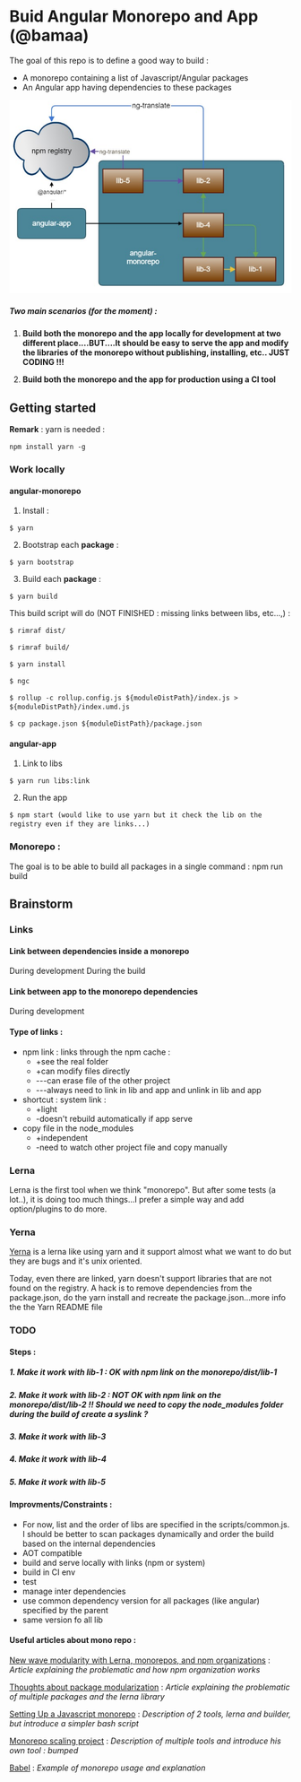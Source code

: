 # Buid Angular Monorepo and App (@bamaa)

The goal of this repo is to define a good way to build :
* A monorepo containing a list of Javascript/Angular packages
* An Angular app having dependencies to these packages

![dependencies](https://raw.githubusercontent.com/jogelin/build-angular-monorepo-and-app/master/doc/dependencies.jpg)

##### Two main scenarios (for the moment) :
1. **Build both the monorepo and the app locally for development at two different place....BUT....It should be easy to serve the app and modify the libraries of the monorepo without publishing, installing, etc.. JUST CODING !!!**

2. **Build both the monorepo and the app for production using a CI tool**

## Getting started
**Remark** : yarn is needed :
```
npm install yarn -g
```

### Work locally
#### angular-monorepo
1. Install :
```
$ yarn
```
2. Bootstrap each **package** :
```
$ yarn bootstrap
```
3. Build each **package** :
```
$ yarn build
```
This build script will do (NOT FINISHED : missing links between libs, etc...,) :
```
$ rimraf dist/
```
```
$ rimraf build/
```
```
$ yarn install
```
```
$ ngc
```
```
$ rollup -c rollup.config.js ${moduleDistPath}/index.js > ${moduleDistPath}/index.umd.js
```
```
$ cp package.json ${moduleDistPath}/package.json
```

#### angular-app
1. Link to libs
```
$ yarn run libs:link
```
2. Run the app
```
$ npm start (would like to use yarn but it check the lib on the registry even if they are links...)
```

### Monorepo :
The goal is to be able to build all packages in a single command : npm run build

## Brainstorm
### Links
#### Link between dependencies inside a monorepo
During development
During the build
#### Link between app to the monorepo dependencies
During development

#### Type of links :
  * npm link : links through the npm cache :
    * +see the real folder
    * +can modify files directly
    * ---can erase file of the other project
    * ---always need to link in lib and app and unlink in lib and app
  * shortcut : system link :
    * +light
    * -doesn't rebuild automatically if app serve
  * copy file in the node_modules
    * +independent
    * -need to watch other project file and copy manually

### Lerna
Lerna is the first tool when we think "monorepo". But after some tests (a lot..), it is doing too much things...I prefer a simple way and add option/plugins to do more.

### Yerna
[Yerna](https://github.com/palantir/yerna) is a lerna like using yarn and it support almost what we want to do but they are bugs and it's unix oriented.

Today, even there are linked, yarn doesn't support libraries that are not found on the registry. A hack is to remove dependencies from the package.json, do the yarn install and recreate the package.json...more info the the Yarn README file

### TODO
#### Steps :

##### 1. Make it work with lib-1 : OK with npm link on the monorepo/dist/lib-1
##### 2. Make it work with lib-2 : NOT OK with npm link on the monorepo/dist/lib-2 !! Should we need to copy the node_modules folder during the build of create a syslink ?
##### 3. Make it work with lib-3
##### 4. Make it work with lib-4
##### 5. Make it work with lib-5

#### Improvments/Constraints :
* For now, list and the order of libs are specified in the scripts/common.js. I should be better to scan packages dynamically and order the build based on the internal dependencies
* AOT compatible
* build and serve locally with links (npm or system)
* build in CI env
* test
* manage inter dependencies
* use common dependency version for all packages (like angular) specified by the parent
* same version fo all lib


#### Useful articles about mono repo :

[New wave modularity with Lerna, monorepos, and npm organizations](http://www.macwright.org/2016/07/08/lerna-npm-organizations-new-wave-modularity.html)
: *Article explaining the problematic and how npm organization works*

[Thoughts about package modularization](https://medium.com/@jonathanewerner/thoughts-about-package-modularization-d9631f7a41f1#.y0csdtrwv)
: *Article explaining the problematic of multiple packages and the lerna library*

[Setting Up a Javascript monorepo](http://staltz.com/setting-up-a-javascript-monorepo.html)
: *Description of 2 tools, lerna and builder, but introduce a simpler bash script*

[Monorepo scaling project](https://kikobeats.com/monorepo/)
: *Description of multiple tools and introduce his own tool : bumped*

[Babel](https://github.com/babel/babel)
: *Example of monorepo usage and explanation*
